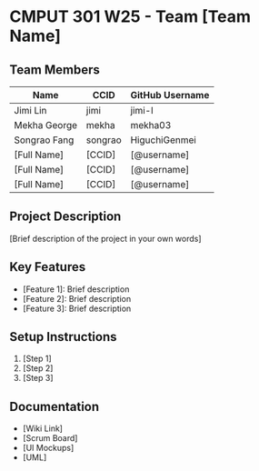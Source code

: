 # CMPUT 301 W25 - Team [Team Name]

## Team Members

| Name        | CCID   | GitHub Username |
| ----------- | ------ | --------------- |
| Jimi Lin  | jimi |   jimi-l      |
| Mekha George | mekha | mekha03    |
| Songrao Fang | songrao | HiguchiGenmei     |
| [Full Name] | [CCID] | [@username]     |
| [Full Name] | [CCID] | [@username]     |
| [Full Name] | [CCID] | [@username]     |

## Project Description

[Brief description of the project in your own words]

## Key Features

- [Feature 1]: Brief description
- [Feature 2]: Brief description
- [Feature 3]: Brief description

## Setup Instructions

1. [Step 1]
2. [Step 2]
3. [Step 3]

## Documentation

- [Wiki Link]
- [Scrum Board]
- [UI Mockups]
- [UML]
